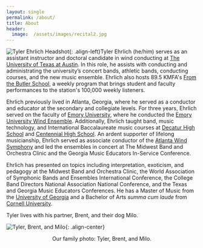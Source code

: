 ```yaml
---
layout: single
permalink: /about/
title: About
header:
  image:  /assets/images/recital2.jpg
---
```

<img src="{{ site.url }}{{ site.baseurl }}/assets/images/headshot2m.jpg" alt="Tyler Ehrlich Headshot">{: .align-left}Tyler Ehrlich (he/him) serves as an assistant instructor and doctoral candidate in wind conducting at [The University of Texas at Austin](https://sites.utexas.edu/bands/). In this role, he assists with conducting and administrating the university’s concert bands, athletic bands, conducting courses, and the new music ensemble. Ehrlich also hosts 89.5 KMFA's [From the Butler School](https://www.kmfa.org/programs/10-from-the-butler-school), a weekly program that brings student and faculty performances to the station's 100,000 weekly listeners.

Ehrlich previously lived in Atlanta, Georgia, where he served as a conductor and educator at the secondary and collegiate levels. For three years, Ehrlich served on the faculty of [Emory University](http://emory.edu), where he conducted the [Emory University Wind Ensemble](http://emorywindensemble.org). Additionally, Ehrlich taught band, music technology, and International Baccalaureate music courses at [Decatur High School](https://www.csdecatur.net/dhs) and [Centennial High School](https://www.fultonschools.org/CentennialHS). An ardent supporter of lifelong musicianship, Ehrlich served as associate conductor of the [Atlanta Wind Symphony](http://atlantawindsymphony.org) and led the ensembles in concert at The Midwest Band and Orchestra Clinic and the Georgia Music Educators In-Service Conference.

Ehrlich has presented on topics including interpretation, exoticism, and pedagogy at the Midwest Band and Orchestra Clinic, the World Association of Symphonic Bands and Ensembles International Conference, the College Band Directors National Association National Conference, and the Texas and Georgia Music Educators Conferences. He has a Master of Music from the [University of Georgia](http://uga.edu) and a Bachelor of Arts *summa cum laude* from [Cornell University](http://cornell.edu).

Tyler lives with his partner, Brent, and their dog Milo.

<img src="{{ site.url }}{{ site.baseurl }}/assets/images/familyphoto.jpg" alt="Tyler, Brent, and Milo">{: .align-center}
<center><figcaption class="align-center">Our family photo: Tyler, Brent, and Milo.</figcaption></center>
